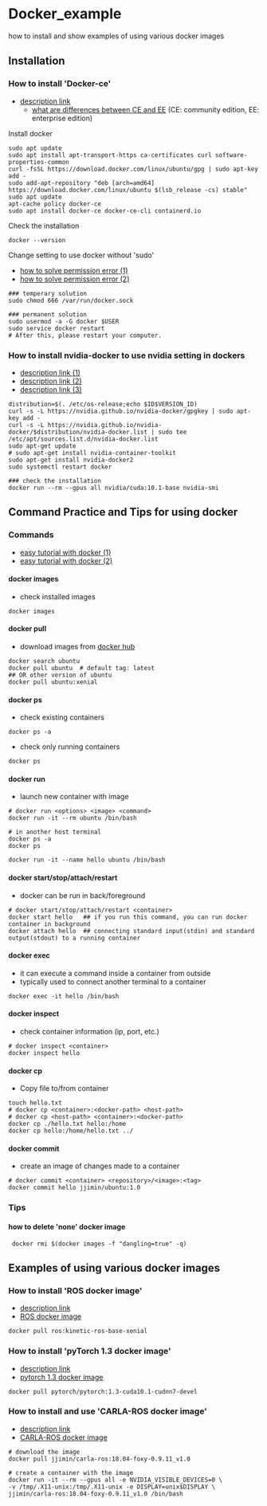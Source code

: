 # Docker_example
how to install and show examples of using various docker images

## Installation
### How to install 'Docker-ce'
* [description link](https://www.quantumdl.com/entry/PyTorchTensorflow%EB%A5%BC-%EC%9C%84%ED%95%9C-Docker-%EC%8B%9C%EC%9E%91%ED%95%98%EA%B8%B0)
   - [what are differences between CE and EE](https://nobase-dev.tistory.com/34) (CE: community edition, EE: enterprise edition)
 
 Install docker
 ```
 sudo apt update
 sudo apt install apt-transport-https ca-certificates curl software-properties-common
 curl -fsSL https://download.docker.com/linux/ubuntu/gpg | sudo apt-key add -
 sudo add-apt-repository "deb [arch=amd64] https://download.docker.com/linux/ubuntu $(lsb_release -cs) stable"
 sudo apt update
 apt-cache policy docker-ce
 sudo apt install docker-ce docker-ce-cli containerd.io 
 
 ```
 Check the installation
 ```
 docker --version
 ```
 
 Change setting to use docker without 'sudo'
 
 * [how to solve permission error (1)](http://www.kwangsiklee.com/2017/05/%ED%95%B4%EA%B2%B0%EB%B0%A9%EB%B2%95-solving-docker-permission-denied-while-trying-to-connect-to-the-docker-daemon-socket/)
* [how to solve permission error (2)](https://techoverflow.net/2017/03/01/solving-docker-permission-denied-while-trying-to-connect-to-the-docker-daemon-socket/)
 ```
 ### temperary solution
 sudo chmod 666 /var/run/docker.sock
 
 ### permanent solution
 sudo usermod -a -G docker $USER
 sudo service docker restart
 # After this, please restart your computer.
 ```
 
### How to install nvidia-docker to use nvidia setting in dockers
* [description link (1)](https://github.com/NVIDIA/nvidia-docker)
* [description link (2)](https://www.quantumdl.com/entry/PyTorchTensorflow%EB%A5%BC-%EC%9C%84%ED%95%9C-Docker-%EC%8B%9C%EC%9E%91%ED%95%98%EA%B8%B0)
* [description link (3)](https://docs.nvidia.com/datacenter/cloud-native/container-toolkit/install-guide.html#docker)
 ```
 distribution=$(. /etc/os-release;echo $ID$VERSION_ID)
 curl -s -L https://nvidia.github.io/nvidia-docker/gpgkey | sudo apt-key add -
 curl -s -L https://nvidia.github.io/nvidia-docker/$distribution/nvidia-docker.list | sudo tee /etc/apt/sources.list.d/nvidia-docker.list
 sudo apt-get update
 # sudo apt-get install nvidia-container-toolkit
 sudo apt-get install nvidia-docker2
 sudo systemctl restart docker
 
 ### check the installation
 docker run --rm --gpus all nvidia/cuda:10.1-base nvidia-smi
 ```

## Command Practice and Tips for using docker
### Commands
* [easy tutorial with docker (1)](https://tecadmin.net/install-docker-on-ubuntu/)
* [easy tutorial with docker (2)](http://pyrasis.com/Docker/Docker-HOWTO)
#### docker images
* check installed images
 ```
 docker images
 ```
#### docker pull
* download images from [docker hub](https://hub.docker.com/)
 ```
 docker search ubuntu
 docker pull ubuntu  # default tag: latest
 ## OR other version of ubuntu
 docker pull ubuntu:xenial
 ```
#### docker ps
* check existing containers
 ```
 docker ps -a
 ```
* check only running containers
 ```
 docker ps
 ```
#### docker run
* launch new container with image
 ```
 # docker run <options> <image> <command>
 docker run -it --rm ubuntu /bin/bash
 
 # in another host terminal
 docker ps -a
 docker ps
 
 docker run -it --name hello ubuntu /bin/bash
 ```
#### docker start/stop/attach/restart
* docker can be run in back/foreground
 ```
 # docker start/stop/attach/restart <container>
 docker start hello   ## if you run this command, you can run docker container in background
 docker attach hello  ## connecting standard input(stdin) and standard output(stdout) to a running container
 ```
#### docker exec
* it can execute a command inside a container from outside
* typically used to connect another terminal to a container
 ```
 docker exec -it hello /bin/bash
 ```
#### docker inspect
* check container information (ip, port, etc.)
 ```
 # docker inspect <container>
 docker inspect hello
 ```
#### docker cp
* Copy file to/from container
 ```
 touch hello.txt
 # docker cp <container>:<docker-path> <host-path>
 # docker cp <host-path> <container>:<docker-path>
 docker cp ./hello.txt hello:/home
 docker cp hello:/home/hello.txt ../
 ```
#### docker commit
* create an image of changes made to a container
 ```
 # docker commit <container> <repository>/<image>:<tag>
 docker commit hello jjimin/ubuntu:1.0
 ```
### Tips
#### how to delete 'none' docker image
```
 docker rmi $(docker images -f "dangling=true" -q)
 ```




## Examples of using various docker images

### How to install 'ROS docker image'
* [description link](http://wiki.ros.org/docker/Tutorials/Docker)
* [ROS docker image](https://registry.hub.docker.com/_/ros/?tab=tags)
 ```
 docker pull ros:kinetic-ros-base-xenial
 ```
 
### How to install 'pyTorch 1.3 docker image'
* [description link](https://www.quantumdl.com/entry/PyTorchTensorflow%EB%A5%BC-%EC%9C%84%ED%95%9C-Docker-%EC%8B%9C%EC%9E%91%ED%95%98%EA%B8%B0)
* [pytorch 1.3 docker image](https://hub.docker.com/r/pytorch/pytorch/tags?page=1&name=1.3)
 ```
 docker pull pytorch/pytorch:1.3-cuda10.1-cudnn7-devel
 ```
  
### How to install and use 'CARLA-ROS docker image'
* [description link](https://www.quantumdl.com/entry/PyTorchTensorflow%EB%A5%BC-%EC%9C%84%ED%95%9C-Docker-%EC%8B%9C%EC%9E%91%ED%95%98%EA%B8%B0)
* [CARLA-ROS docker image](https://hub.docker.com/r/jjimin/carla-ros/tags)
 ```
 # download the image
 docker pull jjimin/carla-ros:18.04-foxy-0.9.11_v1.0
 
 # create a container with the image
 docker run -it --rm --gpus all -e NVIDIA_VISIBLE_DEVICES=0 \
 -v /tmp/.X11-unix:/tmp/.X11-unix -e DISPLAY=unix$DISPLAY \
 jjimin/carla-ros:18.04-foxy-0.9.11_v1.0 /bin/bash
 ```

